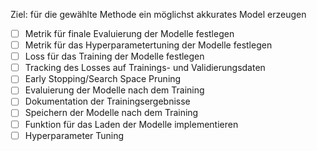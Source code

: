 Ziel: für die gewählte Methode ein möglichst akkurates Model erzeugen

- [ ] Metrik für finale Evaluierung der Modelle festlegen
- [ ] Metrik für das Hyperparametertuning der Modelle festlegen
- [ ] Loss für das Training der Modelle festlegen
- [ ] Tracking des Losses auf Trainings- und Validierungsdaten
- [ ] Early Stopping/Search Space Pruning
- [ ] Evaluierung der Modelle nach dem Training
- [ ] Dokumentation der Trainingsergebnisse
- [ ] Speichern der Modelle nach dem Training
- [ ] Funktion für das Laden der Modelle implementieren
- [ ] Hyperparameter Tuning